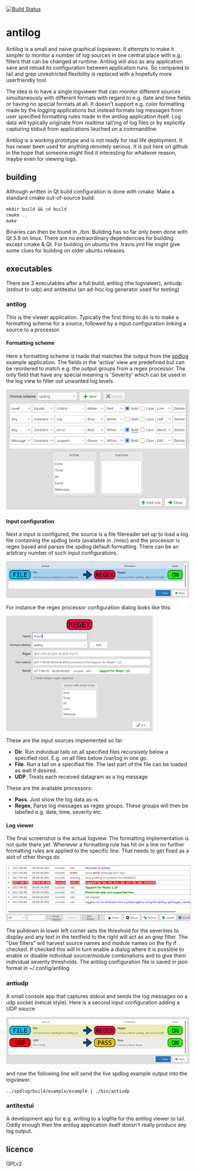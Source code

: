 [![Build Status](https://travis-ci.org/bjerrep/antilog.svg?branch=master)](https://travis-ci.org/bjerrep/antilog)

# antilog

Antilog is a small and naive graphical logviewer.  It attempts to make it simpler to monitor a number of log sources in one central place with e.g. filters that can be changed at runtime. Antilog will also as any application save and reload its configuration between application runs. So compared to tail and grep unrestricted flexibility is replaced with a hopefully more userfriendly tool.

The idea is to have a single logviewer that can monitor different sources simultaneously with different formats with regard to e.g. date and time fields or having no special formats at all. It doesn't support e.g. color formatting made by the logging applications but instead formats log messages from user specified formatting rules made in the antilog application itself. Log data will typically originate from realtime tail'ing of log files or by explicitly capturing stdout from applications lauched on a commandline.

Antilog is a working prototype and is not ready for real life deployment. It has newer been used for anything remotely serious. It is put here on github in the hope that someone might find it interesting for whatever reason, maybe even for viewing logs.

## building

Although written in Qt build configuration is done with cmake. Make a standard cmake out-of-source build:

```
mkdir build && cd build
cmake ..
make
```
Binaries can then be found in ./bin. Building has so far only been done with Qt 5.9 on linux. There are no extraordinary dependencies for building except cmake & Qt. For building on ubuntu the .travis.yml file might give some clues for building on older ubuntu releases.


## executables

There are 3 executables after a full build, antilog (the logviewer), antiudp (stdout to udp) and antitestui (an ad-hoc log generator used for testing)

### antilog

This is the viewer application. Typically the first thing to do is to make a formatting scheme for a source, followed by a input configuration linking a source to a processor. 

#### Formatting scheme
Here a formatting scheme is made that matches the output from the [spdlog](https://github.com/gabime/spdlog) example application. The fields in the 'active' view are predefined but can be reordered to match e.g. the output groups from a regex processor. The only field that have any special meaning is 'Severity' which can be used in the log view to filter out unwanted log levels.

![](misc/formatscheme.png) 

#### Input configuration

Next a input is configured, the source is a file filereader set up to load a log file containing the spdlog texts (available in ./misc) and the processor is regex based and parses the spdlog default formatting. There can be an arbitrary number of such input configurations.

![](misc/input.png) 

For instance the regex processor configuration dialog looks like this:

![](misc/regexdialog.png) 

These are the input sources implemented so far:

- **Dir**. Run individual tails on all specified files recursively below a specified root. E.g. on all files below /var/log in one go.
- **File**. Run a tail on a specified file. The last part of the file can be loaded as well if desired.
- **UDP**. Treats each received datagram as a log message.

These are the available processors:

- **Pass**. Just show the log data as-is.
- **Regex**, Parse log messages as regex groups. These groups will then be labelled e.g. date, time, severity etc.

#### Log viewer

The final screenshot is the actual logview. The formatting implementation is not quite there yet. Whenever a formatting rule has hit on a line no further formatting rules are applied to the specific line. That needs to get fixed as a alot of other things do.

![](misc/logview.png) 

The pulldown in lower left corner sets the threshold for the severities to display and any text in the textfield to the right will act as an grep filter. The "Use filters" will harvest source names and module names on the fly if checked. If checked this will in turn enable a dialog where it is possible to enable or disable individual source/module combinations and to give them individual severity thresholds.
The antilog configuration file is saved in json format in ~/.config/antilog. 

### antiudp

A small console app that captures stdout and sends the log messages on a udp socket (netcat style). Here is a second input configuration adding a UDP source

![](misc/input_udp.png) 

and now the following line will send the live spdlog example output into the logviewer.

```
../spdlog/build/example/example | ./bin/antiudp
```
### antitestui

A development app for e.g. writing to a logfile for the antilog viewer to tail. Oddly enough then the antilog application itself doesn't really produce any log output.


## licence

GPLv2
